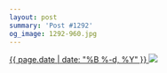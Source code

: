```yaml
---
layout: post
summary: 'Post #1292'
og_image: 1292-960.jpg
---
```


<p>
 <time>
  <a href="/1292">
   {{ page.date | date: "%B %-d, %Y" }}
  </a>
 </time>
 <a href="/1292">
  <img sizes="(min-width: 700px) 50vw, calc(100vw - 2rem)" src="{{ site.assets_url }}/1292-480.jpg" srcset="{{ site.assets_url }}/1292-240.jpg 240w, {{ site.assets_url }}/1292-480.jpg 480w, {{ site.assets_url }}/1292-720.jpg 720w, {{ site.assets_url }}/1292-960.jpg 960w"/>
 </a>
</p>
